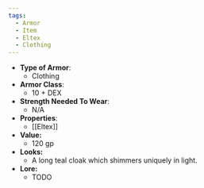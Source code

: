 ```yaml
---
tags:
  - Armor
  - Item
  - Eltex
  - Clothing
---
```

- __Type of Armor__:
	- Clothing
- __Armor Class__:
	- 10 + DEX
- __Strength Needed To Wear__:
	- N/A
- __Properties__:
	- [[Eltex]]
- **Value:**
	- 120 gp
- **Looks:**
	- A long teal cloak which shimmers uniquely in light.
- **Lore:**
	- TODO

